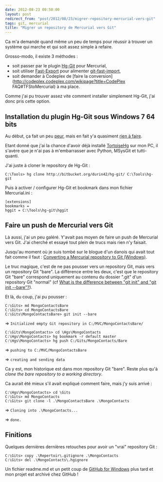 ```yaml
---
date: 2012-08-23 00:50:00
layout: post
redirect_from: "post/2012/08/23/migrer-repository-mercurial-vers-git"
tags: git, mercurial
title: "Migrer un repository de Mercurial vers Git"
---
```


Ca m'a demandé quand même un peu de temps pour réussir à trouver un système
qui marche et qui soit assez simple à refaire.

Grosso-modo, il existe 3 méthodes :

* soit passer par le plugin [Hg-Git](http://hg-git.github.com/) pour Mercurial,
* soit utiliser [Fast-Export](http://repo.or.cz/w/fast-export.git) pour alimenter [git-fast-import](http://www.kernel.org/pub/software/scm/git/docs/git-fast-import.html),
* soit demander à Codeplex de [faire la conversion](http://codeplex.codeplex.com/wikipage?title=CodePlex FAQ#TFStoMercurial) à ma place.

Comme j'ai pu trouver assez vite comment installer simplement Hg-Git, j'ai
donc pris cette option.

## Installation du plugin Hg-Git sous Windows 7 64 bits

Au début, ça fait un peu [peur](http://stackoverflow.com/questions/4585776/installing-hg-git-on-windows-7-64bit), mais en fait y'a quasiment [rien à faire](http://tortoisehg.bitbucket.org/manual/1.0/nonhg.html#hg-git-git).

Etant donné que j'ai la chance d'avoir déjà installé [TortoiseHg](http://tortoisehg.bitbucket.org/) sur mon PC, il
s'avère que je n'ai pas à m'embarrasser avec Python, MSysGit et
tutti-quanti.

J'ai juste à cloner le repository de Hg-Git :

```
C:\Tools> hg clone http://bitbucket.org/durin42/hg-git/ C:\Tools\hg-git
```

Puis à activer / configurer Hg-Git et bookmark dans mon fichier
Mercurial.ini :

```
[extensions]
bookmarks =
hggit = C:\Tools\hg-git\hggit
```

## Faire un push de Mercurial vers Git

Là aussi, j'ai un peu galéré. Y'avait pas moyen de faire un push de
Mercurial vers Git. J'ai cherché et essayé tout plein de trucs mais rien n'y
faisait.

Jusqu'au moment où je suis tombé sur le blogue d'un danois qui avait tout
fait comme il faut : [Converting a Mercurial repository to Git (Windows)](http://rasmuskl.dk/post/Converting-a-Mercurial-repository-to-Git-(Windows).aspx).

Le truc magique, c'est de ne pas pousser vers un repository Git, mais vers
un repository Git "bare". La différence entre les deux, c'est que le repository
Git "bare" correspond uniquement au contenu du dossier ".git" d'un repository
Git "normal" (cf [What is the difference between "git init" and "git init
--bare"?](http://stackoverflow.com/questions/7861184/what-is-the-difference-between-git-init-and-git-init-bare)).

Et là, du coup, j'ai pu pousser :

```
C:\Gits> md MongoContactsBare
C:\Gits> cd MongoContactsBare
C:\Gits\MongoContactsBare> git init --bare
```

=> `Initialized empty Git repository in
C:/MVC/MongoContactsBare/`

```
C:\Gits\MongoContacts> cd \Hgs\MongoContacts
C:\Hgs\MongoContacts> hg bookmark -r default master
C:\Hgs\MongoContacts> hg push C:/Gits/MongoContacts/Bare
```

=> `pushing to C:/MVC/MongoContactsBare`

=> `creating and sending data`

Ca y est, mon historique est dans mon repository Git "bare". Reste plus qu'à
*clone the bare repository to a working directory*.

Ca aurait été mieux s'il avait expliqué comment faire, mais j'y suis
arrivé :

```
C:\Hgs\MongoContacts> cd \Gits
C:\Gits> md MongoContacts
C:\Gits> git clone -l .\MongoContactsBare .\MongoContacts
```

=> `Cloning into .\MongoContacts...`

=> `done.`

## Finitions

Quelques dernières dernières retouches pour avoir un "vrai" repository
Git :

```
C:\Gits> copy .\Repertoir\.gitignore .\MongoContacts
C:\Gits> del .\MongoContacts\.hgignore
```

Un fichier readme.md et un petit coup de [GitHub for Windows](http://windows.github.com/) plus tard et
mon projet est archivé chez GitHub !
